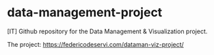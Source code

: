 # data-management-project

[IT] Github repository for the Data Management & Visualization project. 

The project: https://federicodeservi.com/dataman-viz-project/
